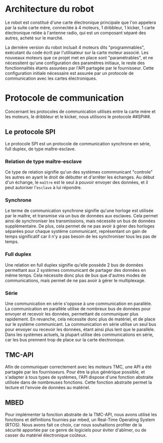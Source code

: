 # Architecture du robot
Le robot est constitué d'une carte électronique principale que l'on appelera par la suite carte mère, connectée à 4 moteurs, 1 dribbleur, 1 kicker, 1 carte électronique reliée à l'antenne radio, qui est un composant séparé des autres, acheté sur le marché.

La dernière version du robot incluait 4 moteurs dits "programmables", exécutant du code écrit par l'utilisateur sur la carte moteur associé.
Les nouveaux moteurs que ce projet met en place sont "paramétrables", et ne nécessitent qu'une configuration des paramètres initiaux, le reste des fonctionnalités étants assurées par l'API partagée par le fournisseur.
Cette configuration initiale nécessaire est assurée par un protocole de communication avec les cartes électroniques.

# Protocole de communication
Concernant les protocoles de communication utilisés entre la carte mère et les moteurs, le dribbleur et le kicker, nous utilisons le protocole ##SPI##.

## Le protocole SPI
Le protocole SPI est un protocole de communication synchrone en série, full duplex, de type maître-esclave.

### Relation de type maître-esclave
Ce type de relation signifie qu'un des systèmes commnunicant "controle" les autres en ayant le droit de débutter et d'arrêter les échanges. Au début d'un échange, le `maître` est le seul à pouvoir envoyer des données, et il peut autoriser l'`esclave` à lui répondre.

### Synchrone
Le terme de communication synchrone signifie qu'une horloge est utilisée par le maître, et transmise via un bus de données aux esclaves.
Cela permet ainsi de synchroniser les transmissions, mais nécessite un bus de données supplémentaire.
De plus, cela permet de ne pas avoir à gérer des horloges séparées pour chaque système communicant, représentant un gain de temps significatif car il n'y a pas besoin de les synchroniser tous les pas de temps.

### Full duplex
Une relation en full duplex signifie qu'elle possède 2 bus de données permettant aux 2 systèmes communicant de partager des données en même temps.
Cela nécessite donc plus de bus que d'autres modes de communications, mais permet de ne pas avoir à gérer le multiplexage.

### Série
Une communication en série s'oppose à une communication en parallèle.
La communication en parallèle utilise de nombreux bus de données pour envoyer et recevoir les données, permettant de communiquer plus rapidement. En revanche, cela nécessite donc plus de matériel, et de place sur le système communicant.
La communication en série utilise un seul bus pour envoyer ou recevoir les données, étant ainsi plus lent que le parallèle.
Dans les systèmes actuels, la plupart utilise des communications en série, car les bus prennent trop de place sur la carte électronique.

## TMC-API
Afin de communiquer correctement avec les moteurs TMC, une API a été partagée par les fournisseurs.
Pour être la plus générique possible, et s'adapter à tous types de systèmes, l'API dispose d'une fonction abstraite utilisée dans de nombreuses fonctions.
Cette fonction abstraite permet la lecture et l'envoie de données au matériel.

## MBED
Pour implémenter la fonction abstraite de la TMC-API, nous avons utilisé les fonctions et définitions fournies par mbed, un Real-Time Operating System (RTOS).
Nous avons fait ce choix, car nous souhaitions profiter de la sécurité apportée par ce genre de logiciels pour éviter d'abîmer, ou de casser du matériel électronique coûteux.